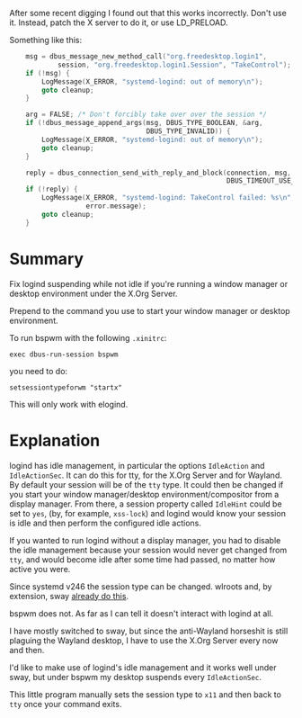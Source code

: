 After some recent digging I found out that this works incorrectly. Don't use it.
Instead, patch the X server to do it, or use LD_PRELOAD.

Something like this:
```C
    msg = dbus_message_new_method_call("org.freedesktop.login1",
            session, "org.freedesktop.login1.Session", "TakeControl");
    if (!msg) {
        LogMessage(X_ERROR, "systemd-logind: out of memory\n");
        goto cleanup;
    }

    arg = FALSE; /* Don't forcibly take over over the session */
    if (!dbus_message_append_args(msg, DBUS_TYPE_BOOLEAN, &arg,
                                  DBUS_TYPE_INVALID)) {
        LogMessage(X_ERROR, "systemd-logind: out of memory\n");
        goto cleanup;
    }

    reply = dbus_connection_send_with_reply_and_block(connection, msg,
                                                      DBUS_TIMEOUT_USE_DEFAULT, &error);
    if (!reply) {
        LogMessage(X_ERROR, "systemd-logind: TakeControl failed: %s\n",
                   error.message);
        goto cleanup;
    }
```

# Summary
Fix logind suspending while not idle if you're running a window manager or
desktop environment under the X.Org Server.

Prepend to the command you use to start your window manager or desktop
environment.

To run bspwm with the following `.xinitrc`:
```
exec dbus-run-session bspwm
```
you need to do:
```
setsessiontypeforwm "startx"
```

This will only work with elogind.

# Explanation
logind has idle management, in particular the options `IdleAction` and
`IdleActionSec`. It can do this for tty, for the X.Org Server and for Wayland.
By default your session will be of the `tty` type. It could then be changed if
you start your window manager/desktop environment/compositor from a display
manager. From there, a session property called `IdleHint` could be set to `yes`,
(by, for example, `xss-lock`) and logind would know your session is idle and
then perform the configured idle actions.

If you wanted to run logind without a display manager, you had to disable the
idle management because your session would never get changed from `tty`, and
would become idle after some time had passed, no matter how active you were.

Since systemd v246 the session type can be changed. wlroots and, by extension,
sway [already do this](https://github.com/swaywm/wlroots/pull/2304).

bspwm does not. As far as I can tell it doesn't interact with logind at all.

I have mostly switched to sway, but since the anti-Wayland horseshit is still
plaguing the Wayland desktop, I have to use the X.Org Server every now and then.

I'd like to make use of logind's idle management and it works well under sway,
but under bspwm my desktop suspends every `IdleActionSec`.

This little program manually sets the session type to `x11` and then back to
`tty` once your command exits.
